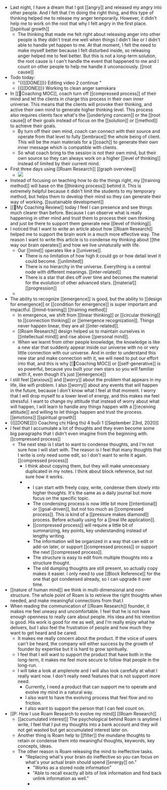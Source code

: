 - Last night, I have a dream that I got [[angry]] and released my angry into other people. And I felt that I'm doing the right thing, and this type of thinking helped me to release my anger temporarily. However, it didn't help me to work on the root that why I felt angry in the first place. [[spiritual growth]]
    - The thinking that made me felt right about releasing anger into other people is they didn't treat me well when things I didn't like or I didn't able to handle yet happen to me. At that moment, I felt the need to make myself better because I felt disturbed inside, so releasing anger helped me to feel better. But this is not a long-term solution, the root cause is I can't handle the event that happened to me and I count on other people to help me handle it unconsciously. [[root cause]]
- Todo today:
    - "{{[[DONE]]}} Editing video 2 continue "
    - {{[[DONE]]}} Working to clean anger samskara
- In [[🧭Coaching MOC]], coach turn off [[compressed process]] of their mind and let the clients in charge this process in their own inner universe. This means that the clients will provoke their thinking, and active their own mind to generate higher thinking level. This process also requires clients face what's the [[underlying concern]] or the [[root cause]] of their goals instead of focus on the [[solution]] or [[method]] to achieve their goals.
    - By turn off their own mind, coach can connect with their source and operate from that level to fully [[embrace]] the whole being of client. This will be the main materials for a [[coach]] to generate their own inner message which is compatible with clients.
    - So what coach bring to the session is not their own mind, but their own source so they can always work on a higher [[level of thinking]] instead of limited by their current mind.
- First three days using [[Roam Research]] [[graph overview]]
    - ![](https://firebasestorage.googleapis.com/v0/b/firescript-577a2.appspot.com/o/imgs%2Fapp%2FNgoctien%2F9icyWb7UmP.png?alt=media&token=6bcf54f8-5692-4c7a-a1dc-929bd284cec5)
- Instead of focusing on teaching how to do the things right, my [[training method]] will base on the [[thinking process]] behind it. This is extremely helpful because it didn't limit the students to my temporary method, but helps them to develop their mind so they can generate their way of working. [[sustainable development]]
- [[📝My Coaching Review]] today I feel I can presence and see things much clearer than before. Because I can observe what is really happening in other mind and trust them to process their own thinking and just be there to support them generate new [[level of thinking]].
- I noticed that I want to write an article about how [[Roam Research]] helped me to support the brain work in a much more effective way. The reason I want to write this article is to condense my thinking about [[the way our brain operates]] and how we live unnaturally with life.
    - Our [[mind]] operates like a [[universe]].
        - There is no limitation of how high it could go or how detail level it could become. [[unlimited]]
        - There is no hierarchy in the universe. Everything is a central node with different meanings. [[inter-related]]
        -  There is a star that dies off over time and becomes the material for the evolution of other advanced stars. [[material]] [[progression]] 
    - 
- The ability to recognize [[emergence]] is good, but the ability to [[design for emergence]] or [[condition for emergence]] is super important and impactful. [[mind-training]] [[training method]]
    - In emergence, we shift from [[linear thinking]] or [[circular thinking]] to [[connection thinking]] or [[emergence recognization]]. Things never happen linear, they are all [[inter-related]]. 
    - [[Roam Research]] design helped us to maintain ourselves in [[intellectual mind]] and rise above [[personal mind]].
    - When we learnt from other people knowledge, the knowledge is like a new star that suddenly appear inside our universe with no or very little connection with our universe. And in order to understand this new star and make connection with it, we will need to put our effort into that, and this is why [[🧭Coaching MOC]] or [[self-generative]] is so powerful, because you built your own stars so you will familiar with it, even though it’s just [[emergence]]
- I still feel [[anxious]] and [[worry]] about the problem that appears in my life, like wifi problem. I also [[worry]] about any events that will happen in the future, because I don't know what I feel at that moment. I worry that I will drop myself to a lower level of energy, and this makes me feel stressful. I want to change my attitude that instead of worry about what will happen, I will learn to handle any things happen with a [[receiving attitude]] and willing to let things happen and trust the process. [[emotions]] [[spiritual growth]] 
- {{[[DONE]]}} Coaching chị Hằng thứ 4 buổi 1 [[September 23rd, 2020]]
- I feel that I accumulate a lot of thoughts and they even become some big paragraphs that I didn't even imagine from the beginning with.  [[compressed process]]
    - The next step is I start to want to condense thoughts, and I'm not sure how I will start with. The reason is I feel that many thoughts that I write is only need some edit, so I don't want to write it again. [[compressed process]]
        - I think about copying them, but they will make unnecessary duplicated in my notes. I think about block reference, but not sure how it works.
        - 
            - I can start with freely copy, write, condense them slowly into higher thoughts. It's the same as a daily journal but more focus on the specific topic.
            - The condensing process is now little bit more [[intentional]] or [[goal-driven]], but not too much as [[compressed process]]. This is kind of a [[pressure makes diamond]] process. Before actually using for a [[real life application]].
            - [[compressed process]] will require a little bit of summarizing, key points, key understanding instead of lengthy writing. 
            - The information will be organized in a way that can edit or add-on later, or support [[compressed process]] or support the next [[compressed process]].
            - The structure is easy to edit from multiple thoughts into a structure thought.
            - The old dumping thoughts are still present, so actually copy makes it easier. I only need to use [[Block Reference]] for the one that got condensed already, so I can upgrade it over time.
- [[nature of human mind]] we think in multi-dimensional and non-structure. The whole point of Roam is to retrieve the right thoughts when needed, and make meaningful connections from that.I
- When reading the communication of [[Roam Research]] founder, it makes me feel uneasy and uncomfortable. I feel that he is not have enough openness to really care about people. His idea and his intention is good. His work is good for me as well, and I'm really enjoy what he delivers, but I also feel the frustration of people and how much they want to get heard and be cared. 
    - It makes me really concern about the product. If the voice of users can't be heard, the company will either success by the growth of founder by expertise but it is hard to grow spiritually. 
    - I feel that I will want to support the product that have both in the long-term, it makes me feel more secure to follow that people in the long-run. 
    - I will take a look at amplenote and I will also look carefully at what I really want now. I don't really need features that is not support more need. 
        - Currently, I need a product that can support me to operate and evolve my mind in a natural way.
        - I also want to have the evolving process that feel flow and no friction.
        - I also want to support the person that I can feel count on. 
- [[P: How I use Roam Research to evolve my mind]] [[Roam Research]]
    - [[accumulated interest]] The psychological behind Roam is anytime I write, I feel that I put my thoughts into a bank account and they will not get wasted but get accumulated interest later on. 
    - Another thing is Roam help to [[filter]] the mundane thoughts to retain or condense them into meaningful thoughts, keywords, key concepts, ideas.
    - The other reason is Roam releasing the mind to ineffective tasks. 
        - "Replacing what's your brain do ineffective so you can focus on what's your actual brain should spend [[energy]] on."
            - "Works as a stored node information"
            - "Able to recall exactly all bits of link information and find back unlink information as well."
            - 
